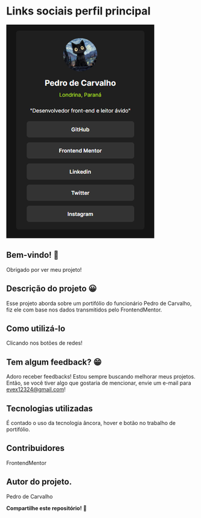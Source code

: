 # Links sociais perfil principal

![Visualização do site Portifólio simplificado](./github/capa-do-projeto.png)

## Bem-vindo! 👋
Obrigado por ver meu projeto!

## Descrição do projeto 😀
Esse projeto aborda sobre um portifólio do funcionário Pedro de Carvalho, fiz ele com base nos dados transmitidos pelo FrontendMentor.

## Como utilizá-lo
Clicando nos botões de redes!

## Tem algum feedback? 😁
Adoro receber feedbacks! Estou sempre buscando melhorar meus projetos. Então, se você tiver algo que gostaria de mencionar, envie um e-mail para evex12324@gmail.com!

## Tecnologias utilizadas
É contado o uso da tecnologia âncora, hover e botão no trabalho de portifólio.

## Contribuidores
FrontendMentor

## Autor do projeto.
Pedro de Carvalho

**Compartilhe este repositório!** 🚀
